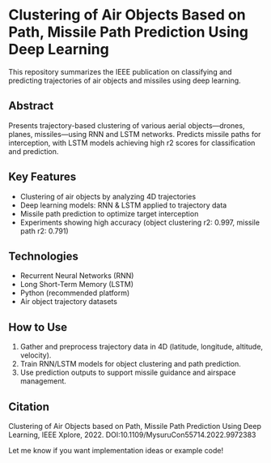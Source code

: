 # Clustering of Air Objects Based on Path, Missile Path Prediction Using Deep Learning

This repository summarizes the IEEE publication on classifying and predicting trajectories of air objects and missiles using deep learning.

## Abstract
Presents trajectory-based clustering of various aerial objects—drones, planes, missiles—using RNN and LSTM networks. Predicts missile paths for interception, with LSTM models achieving high r2 scores for classification and prediction.

## Key Features
- Clustering of air objects by analyzing 4D trajectories
- Deep learning models: RNN & LSTM applied to trajectory data
- Missile path prediction to optimize target interception
- Experiments showing high accuracy (object clustering r2: 0.997, missile path r2: 0.791)

## Technologies
- Recurrent Neural Networks (RNN)
- Long Short-Term Memory (LSTM)
- Python (recommended platform)
- Air object trajectory datasets

## How to Use
1. Gather and preprocess trajectory data in 4D (latitude, longitude, altitude, velocity).
2. Train RNN/LSTM models for object clustering and path prediction.
3. Use prediction outputs to support missile guidance and airspace management.

## Citation
Clustering of Air Objects based on Path, Missile Path Prediction Using Deep Learning, IEEE Xplore, 2022. DOI:10.1109/MysuruCon55714.2022.9972383

Let me know if you want implementation ideas or example code!
